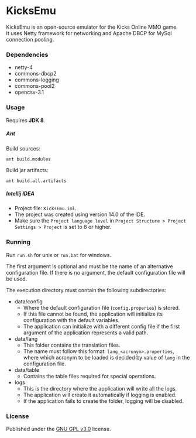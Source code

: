 KicksEmu
========

KicksEmu is an open-source emulator for the Kicks Online MMO game.<br>
It uses Netty framework for networking and Apache DBCP for MySql connection pooling.

### Dependencies

* netty-4
* commons-dbcp2
* commons-logging
* commons-pool2
* opencsv-3.1

### Usage

Requires **JDK 8**.

##### Ant

Build sources:

```
ant build.modules
```

Build jar artifacts:

```
ant build.all.artifacts
```

##### Intellij IDEA

* Project file: `KicksEmu.iml`.<br>
* The project was created using version 14.0 of the IDE.<br>
* Make sure the `Project language level` in `Project Structure > Project Settings > Project` is set to 8 or higher.

### Running

Run `run.sh` for unix or `run.bat` for windows.

The first argument is optional and must be the name of an alternative configuration file. If there is no argument, the default configuration file will be used.

The execution directory must contain the following subdirectories:
- data/config
  - Where the default configuration file (`config.properies`) is stored.
  - If this file cannot be found, the application will initialize its configuration with the default variables.
  - The application can initialize with a different config file if the first argument of the application represents a valid path.
- data/lang
  - This folder contains the translation files.
  - The name must follow this format: `lang_<acronym>.properties`, where which acronym to be loaded is decided by value of `lang` in the configuration file.
- data/table
  - Contains the table files required for special operations.
- logs
  - This is the directory where the application will write all the logs.
  - The application will create it automatically if logging is enabled.
  - If the application fails to create the folder, logging will be disabled.

### License
Published under the [GNU GPL v3.0](https://github.com/neikeq/KicksEmu/blob/master/LICENSE) license.
